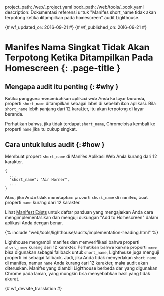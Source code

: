 project_path: /web/_project.yaml
book_path: /web/tools/_book.yaml
description: Dokumentasi referensi untuk "Manifes short_name tidak akan terpotong ketika ditampilkan pada homescreen" audit Lighthouse.

{# wf_updated_on: 2016-09-21 #}
{# wf_published_on: 2016-09-21 #}

# Manifes Nama Singkat Tidak Akan Terpotong Ketika Ditampilkan Pada Homescreen {: .page-title }

## Mengapa audit itu penting {: #why }

Ketika pengguna menambahkan aplikasi web Anda ke layar beranda, properti `short_name` ditampilkan
sebagai label di sebelah ikon aplikasi. Bila `short_name` lebih panjang
dari 12 karakter, itu akan terpotong di layar beranda.

Perhatikan bahwa, jika tidak terdapat `short_name`, Chrome bisa kembali ke properti
`name` jika itu cukup singkat.

## Cara untuk lulus audit {: #how }

Membuat properti `short_name` di Manifes Aplikasi Web Anda kurang dari 12 karakter.

    {
      ...
      "short_name": "Air Horner",
      ...
    }

Atau, jika Anda tidak menetapkan properti `short_name` di manifes, buat properti
`name` kurang dari 12 karakter.

Lihat [Manifest Exists](manifest-exists#how)
untuk daftar panduan yang mengajarkan Anda cara
mengimplementasikan dan menguji dukungan "Add to Homescreen" dalam aplikasi Anda dengan benar.

{% include "web/tools/lighthouse/audits/implementation-heading.html" %}

Lighthouse mengambil manifes dan memverifikasi bahwa properti `short_name` kurang
dari 12 karakter. Perhatikan bahwa karena properti `name` bisa digunakan sebagai
fallback untuk `short_name`, Lighthouse juga menguji properti ini sebagai fallback.
Jadi, jika Anda tidak menyertakan `short_name` di manifes, namun `name` Anda
kurang dari 12 karakter, maka audit akan diteruskan. Manifes yang diambil
Lighthouse berbeda dari yang digunakan Chrome pada laman, yang mungkin
bisa menyebabkan hasil yang tidak akurat.


{# wf_devsite_translation #}
